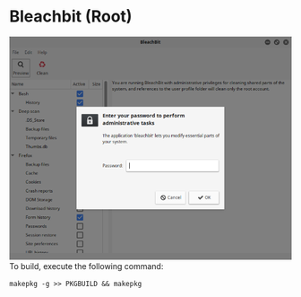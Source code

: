 # Bleachbit (Root)
![Bleachbit_Root](/bleachbit-root/bleachbit.png)
To build, execute the following command:
```
makepkg -g >> PKGBUILD && makepkg
```
